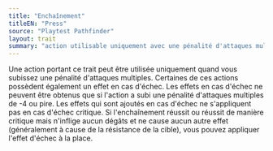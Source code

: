 ```yaml
---
title: "Enchaînement"
titleEN: "Press"
source: "Playtest Pathfinder"
layout: trait
summary: "action utilisable uniquement avec une pénalité d'attaques multiples"
---
```

Une action portant ce trait peut être utilisée uniquement quand vous subissez une pénalité d'attaques multiples. Certaines de ces actions possèdent également un effet en cas d'échec. Les effets en cas d'échec ne peuvent  être obtenus que si l'action a subi une pénalité d'attaques multiples de -4 ou pire. Les effets qui sont ajoutés en cas d'échec ne s'appliquent pas en cas d'échec critique. Si l'enchaînement réussit ou réussit de manière critique mais n'inflige aucun dégâts et ne cause aucun autre effet (généralement à cause de la résistance de la cible), vous pouvez appliquer l'effet d'échec à la place.